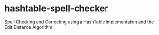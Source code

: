 # hashtable-spell-checker
Spell Checking and Correcting using a HashTable Implementation and the Edit Distance Algorithm
